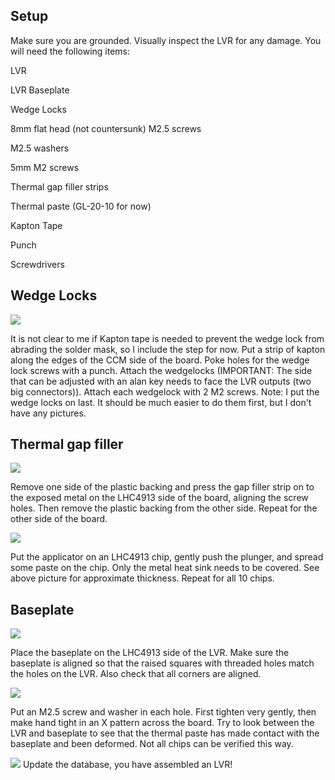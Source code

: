 ## Setup

Make sure you are grounded.  Visually inspect the LVR for any damage.  You will need the following items:

LVR

LVR Baseplate

Wedge Locks

8mm flat head (not countersunk) M2.5 screws

M2.5 washers

5mm M2 screws

Thermal gap filler strips

Thermal paste (GL-20-10 for now)

Kapton Tape 

Punch

Screwdrivers

## Wedge Locks

![](Assembled_LVR.JPG)

It is not clear to me if Kapton tape is needed to prevent the wedge lock from abrading the solder mask, so I include the step for now.
Put a strip of kapton along the edges of the CCM side of the board.  Poke holes for the wedge lock screws with a punch.  Attach the wedgelocks (IMPORTANT: The side that can be adjusted with an alan key needs to face the LVR outputs (two big connectors)).  Attach each wedgelock with 2 M2 screws.
Note:  I put the wedge locks on last.  It should be much easier to do them first, but I don't have any pictures.

## Thermal gap filler

![](Thermal_gap_sides.JPG)

Remove one side of the plastic backing and press the gap filler strip on to the exposed metal on the LHC4913 side of the board, aligning the screw holes.  Then remove the plastic backing from the other side.  Repeat for the other side of the board.  

![](Thermal_gap_4913.JPG)

Put the applicator on an LHC4913 chip, gently push the plunger, and spread some paste on the chip.  Only the metal heat sink needs to be covered.  See above picture for approximate thickness.  Repeat for all 10 chips.  

## Baseplate

![](Baseplate_alignment.JPG)

Place the baseplate on the LHC4913 side of the LVR.  Make sure the baseplate is aligned so that the raised squares with threaded holes match the holes on the LVR.  Also check that all corners are aligned.  

![](LVR_screws.JPG)

Put an M2.5 screw and washer in each hole.  First tighten very gently, then make hand tight in an X pattern across the board.  Try to look between the LVR and baseplate to see that the thermal paste has made contact with the baseplate and been deformed.  Not all chips can be verified this way.

![](Assembled_LVR.JPG)
Update the database, you have assembled an LVR!
